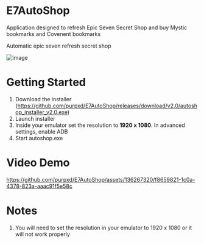 # E7AutoShop
Application designed to refresh Epic Seven Secret Shop and buy Mystic bookmarks and Covenent bookmarks

Automatic epic seven refresh secret shop

![image](https://github.com/purpxd/E7AutoShop/assets/136267320/6578788c-d53b-4d20-91aa-3fd1db2c26f8)



# Getting Started
1. Download the installer (https://github.com/purpxd/E7AutoShop/releases/download/v2.0/autoshop_installer_v2.0.exe)
2. Launch installer
3. Inside your emulator set the resolution to **1920 x 1080**. In advanced settings, enable ADB
4. Start autoshop.exe

# Video Demo



https://github.com/purpxd/E7AutoShop/assets/136267320/f8659821-1c0a-4378-823a-aaac91f5e58c


# Notes
1. You will need to set the resolution in your emulator to 1920 x 1080 or it will not work properly
